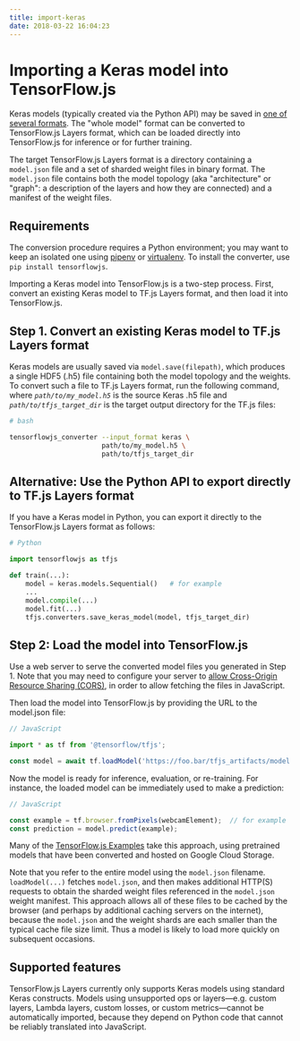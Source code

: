 ```yaml
---
title: import-keras
date: 2018-03-22 16:04:23
---
```


# Importing a Keras model into TensorFlow.js

Keras models (typically created via the Python API) may be saved in [one of several formats](https://keras.io/getting-started/faq/#how-can-i-save-a-keras-model).  The "whole model" format can be converted to TensorFlow.js Layers format, which can be loaded directly into TensorFlow.js for inference or for further training.

The target TensorFlow.js Layers format is a directory containing a `model.json` file and a set of sharded weight files in binary format.  The `model.json` file contains both the model topology (aka "architecture" or "graph": a description of the layers and how they are connected) and a manifest of the weight files.

## Requirements
The conversion procedure requires a Python environment; you may want to keep an isolated one using [pipenv](https://github.com/pypa/pipenv) or [virtualenv](https://virtualenv.pypa.io).  To install the converter, use `pip install tensorflowjs`.

Importing a Keras model into TensorFlow.js is a two-step process. First, convert an existing Keras model to TF.js Layers format, and then load it into TensorFlow.js.

## Step 1. Convert an existing Keras model to TF.js Layers format

Keras models are usually saved via `model.save(filepath)`, which produces a single HDF5 (.h5) file containing both the model topology and the weights.  To convert such a file to TF.js Layers format, run the following command, where _`path/to/my_model.h5`_ is the source Keras .h5 file and _`path/to/tfjs_target_dir`_ is the target output directory for the TF.js files:


```sh
# bash

tensorflowjs_converter --input_format keras \
                       path/to/my_model.h5 \
                       path/to/tfjs_target_dir
```

## Alternative: Use the Python API to export directly to TF.js Layers format

If you have a Keras model in Python, you can export it directly to the TensorFlow.js Layers format as follows:

```py
# Python

import tensorflowjs as tfjs

def train(...):
    model = keras.models.Sequential()   # for example
    ...
    model.compile(...)
    model.fit(...)
    tfjs.converters.save_keras_model(model, tfjs_target_dir)
```

## Step 2: Load the model into TensorFlow.js

Use a web server to serve the converted model files you generated in Step 1.  Note that you may need to configure your server to [allow Cross-Origin Resource Sharing (CORS)](https://enable-cors.org/), in order to allow fetching the files in JavaScript.

Then load the model into TensorFlow.js by providing the URL to the model.json file:

```js
// JavaScript

import * as tf from '@tensorflow/tfjs';

const model = await tf.loadModel('https://foo.bar/tfjs_artifacts/model.json');
```

Now the model is ready for inference, evaluation, or re-training.  For instance, the loaded model can be immediately used to make a prediction:

```js
// JavaScript

const example = tf.browser.fromPixels(webcamElement);  // for example
const prediction = model.predict(example);
```

Many of the [TensorFlow.js Examples](https://github.com/tensorflow/tfjs-examples) take this approach, using pretrained models that have been converted and hosted on Google Cloud Storage.

Note that you refer to the entire model using the `model.json` filename.  `loadModel(...)` fetches `model.json`, and then makes additional HTTP(S) requests to obtain the sharded weight files referenced in the `model.json` weight manifest.  This approach allows all of these files to be cached by the browser (and perhaps by additional caching servers on the internet), because the `model.json` and the weight shards are each smaller than the typical cache file size limit.  Thus a model is likely to load more quickly on subsequent occasions.

## Supported features

TensorFlow.js Layers currently only supports Keras models using standard Keras constructs.
Models using unsupported ops or layers—e.g. custom layers, Lambda layers, custom losses, or custom metrics—cannot be automatically imported, because they depend on Python code that cannot be reliably translated into JavaScript.
